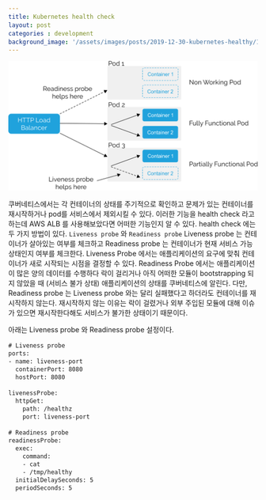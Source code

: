 ```yaml
---
title: Kubernetes health check
layout: post
categories : development
background_image: '/assets/images/posts/2019-12-30-kubernetes-healthy/1_Xfdw0lkT4CdPtnza4-0Z7Q.png'
---
```


![](/assets/images/posts/2019-12-30-kubernetes-healthy/1_Xfdw0lkT4CdPtnza4-0Z7Q.png)

쿠버네티스에서는 각 컨테이너의 상태를 주기적으로 확인하고 문제가 있는 컨테이너를 재시작하거나 pod를 서비스에서 제외시킬 수 있다. 
이러한 기능을 health check 라고 하는데 AWS ALB 를 사용해보았다면 어떠한 기능인지 알 수 있다. health check 에는 두 가지 방법이 있다. 
`Liveness probe` 와 `Readiness probe` Liveness probe 는 컨테이너가 살아있는 여부를 체크하고 Readiness probe 는 컨테이너가 현재 서비스 가능 상태인지 여부를 체크한다. Liveness Probe 에서는 애플리케이션의 요구에 맞춰 컨테이너가 새로 시작되는 시점을 결정할 수 있다.
Readiness Probe 에서는 애플리케이션이 많은 양의 데이터를 수행하다 락이 걸리거나 아직 어떠한 모듈이 bootstrapping 되지 않았을 때 (서비스 불가 상태) 애플리케이션의 상태를 쿠버네티스에 알린다. 다만, Readiness probe 는 Liveness probe 와는 달리 실패했다고 하더라도 컨테이너를 재시작하지 않는다.
재시작하지 않는 이유는 락이 걸렸거나 외부 주입된 모듈에 대해 이슈가 있으면 재시작한다해도 서비스가 불가한 상태이기 때문이다.

아래는 Liveness probe 와 Readiness probe 설정이다.
```
# Liveness probe
ports:
- name: liveness-port
  containerPort: 8080
  hostPort: 8080

livenessProbe:
  httpGet:
    path: /healthz
    port: liveness-port

# Readiness probe
readinessProbe:
  exec:
    command:
    - cat
    - /tmp/healthy
  initialDelaySeconds: 5
  periodSeconds: 5
```
